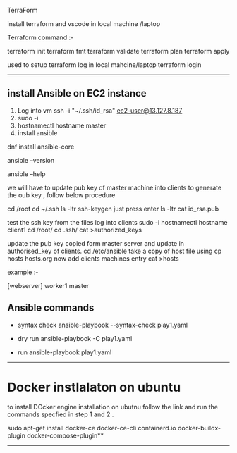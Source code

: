 TerraForm 

install terraform and vscode in local machine /laptop

Terraform command :-

terraform init 
terraform fmt 
terraform validate
terraform plan 
terraform apply

used to setup terraform log in local mahcine/laptop 
terraform login


**********************************************************

## install Ansible on  EC2 instance 
1. Log into vm ssh -i "~/.ssh/id_rsa" ec2-user@13.127.8.187
2. sudo -i
3. hostnamectl hostname master
4. install ansible

dnf install ansible-core
   
ansible –version 

ansible –help

we will have to update pub key of master machine into clients to generate the oub key , follow below procedure  

cd /root
cd ~/.ssh 
ls -ltr
ssh-keygen 
just press enter 
ls -ltr 
cat id_rsa.pub

test the ssh key from the files log into clients
sudo -i 
hostnamectl hostname client1
cd /root/
cd .ssh/
cat >authorized_keys

update the pub key copied form master server  and update in authorised_key of clients. 
cd /etc/ansible
take a copy of host file 
using cp hosts hosts.org 
now add clients machines entry 
cat >hosts

example :- 

[webserver]
worker1
master 


## Ansible commands 

- syntax check 
ansible-playbook --syntax-check play1.yaml

- dry run
ansible-playbook -C play1.yaml  

- run 
ansible-playbook play1.yaml  


*************************************************************************

# Docker instlalaton on ubuntu 

to install  DOcker engine installation on ubutnu follow the link and run the commands specfied in  step 1 and 2 . 

sudo apt-get install docker-ce docker-ce-cli containerd.io docker-buildx-plugin docker-compose-plugin**


****************************************************
